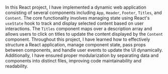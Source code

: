 In this React project, I have implemented a dynamic web application consisting of several components including `App`, `Header`, `Footer`, `Titles`, and `Content`. The core functionality involves managing state using React's `useState` hook to track and display selected content based on user interactions. The `Titles` component maps over a description array and allows users to click on titles to update the content displayed by the `Content` component. Throughout this project, I have learned how to effectively structure a React application, manage component state, pass props between components, and handle user events to update the UI dynamically. Additionally, I have ensured proper modularization by separating data and components into distinct files, improving code maintainability and readability.
